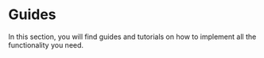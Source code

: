 <!-- vox.rank: 2 -->
# Guides
In this section, you will find guides and tutorials on how to implement all the functionality you need.